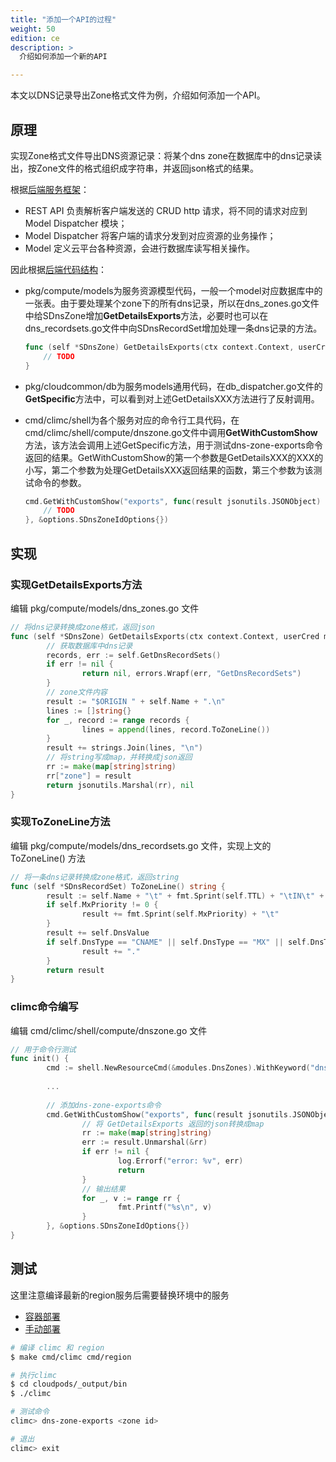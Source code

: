 ```yaml
---
title: "添加一个API的过程"
weight: 50
edition: ce
description: >
  介绍如何添加一个新的API

---
```


本文以DNS记录导出Zone格式文件为例，介绍如何添加一个API。

## 原理

实现Zone格式文件导出DNS资源记录：将某个dns zone在数据库中的dns记录读出，按Zone文件的格式组织成字符串，并返回json格式的结果。

根据[后端服务框架](../../development/framework/#)：

* REST API 负责解析客户端发送的 CRUD http 请求，将不同的请求对应到 Model Dispatcher 模块；
* Model Dispatcher 将客户端的请求分发到对应资源的业务操作；
* Model 定义云平台各种资源，会进行数据库读写相关操作。

因此根据[后端代码结构](../../development/codestruct/)：

* pkg/compute/models为服务资源模型代码，一般一个model对应数据库中的一张表。由于要处理某个zone下的所有dns记录，所以在dns_zones.go文件中给SDnsZone增加**GetDetailsExports**方法，必要时也可以在dns_recordsets.go文件中向SDnsRecordSet增加处理一条dns记录的方法。

  ```go
  func (self *SDnsZone) GetDetailsExports(ctx context.Context, userCred mcclient.TokenCredential, query jsonutils.JSONObject) (jsonutils.JSONObject, error) {
      // TODO
  }
  ```

* pkg/cloudcommon/db为服务models通用代码，在db_dispatcher.go文件的**GetSpecific**方法中，可以看到对上述GetDetailsXXX方法进行了反射调用。

* cmd/climc/shell为各个服务对应的命令行工具代码，在cmd/climc/shell/compute/dnszone.go文件中调用**GetWithCustomShow**方法，该方法会调用上述GetSpecific方法，用于测试dns-zone-exports命令返回的结果。GetWithCustomShow的第一个参数是GetDetailsXXX的XXX的小写，第二个参数为处理GetDetailsXXX返回结果的函数，第三个参数为该测试命令的参数。

  ```go
  cmd.GetWithCustomShow("exports", func(result jsonutils.JSONObject) {
      // TODO	
  }, &options.SDnsZoneIdOptions{})
  ```

## 实现

### 实现GetDetailsExports方法

编辑 pkg/compute/models/dns_zones.go 文件

```go
// 将dns记录转换成zone格式，返回json
func (self *SDnsZone) GetDetailsExports(ctx context.Context, userCred mcclient.TokenCredential, query jsonutils.JSONObject) (jsonutils.JSONObject, error) {
        // 获取数据库中dns记录
        records, err := self.GetDnsRecordSets()
        if err != nil {
                return nil, errors.Wrapf(err, "GetDnsRecordSets")
        }
        // zone文件内容
        result := "$ORIGIN " + self.Name + ".\n"
        lines := []string{}
        for _, record := range records {
                lines = append(lines, record.ToZoneLine())
        }
        result += strings.Join(lines, "\n")
        // 将string写成map，并转换成json返回
        rr := make(map[string]string)
        rr["zone"] = result
        return jsonutils.Marshal(rr), nil
}
```

### 实现ToZoneLine方法

编辑 pkg/compute/models/dns_recordsets.go 文件，实现上文的 ToZoneLine() 方法

```go
// 将一条dns记录转换成zone格式，返回string
func (self *SDnsRecordSet) ToZoneLine() string {
        result := self.Name + "\t" + fmt.Sprint(self.TTL) + "\tIN\t" + self.DnsType + "\t"
        if self.MxPriority != 0 {
                result += fmt.Sprint(self.MxPriority) + "\t"
        }
        result += self.DnsValue
        if self.DnsType == "CNAME" || self.DnsType == "MX" || self.DnsType == "SRV" {
                result += "."
        }
        return result
}
```

### climc命令编写

编辑 cmd/climc/shell/compute/dnszone.go 文件

```go
// 用于命令行测试
func init() {
        cmd := shell.NewResourceCmd(&modules.DnsZones).WithKeyword("dns-zone")
    
        ...
    
        // 添加dns-zone-exports命令
        cmd.GetWithCustomShow("exports", func(result jsonutils.JSONObject) {
                // 将 GetDetailsExports 返回的json转换成map
                rr := make(map[string]string)
                err := result.Unmarshal(&rr)
                if err != nil {
                        log.Errorf("error: %v", err)
                        return
                }
                // 输出结果
                for _, v := range rr {
                        fmt.Printf("%s\n", v)
                }
        }, &options.SDnsZoneIdOptions{})
}
```

## 测试

这里注意编译最新的region服务后需要替换环境中的服务

- [容器部署](../dev-env#docker-镜像编译上传)
- [手动部署](../single_service_dev#计算服务region初始化)

```bash
# 编译 climc 和 region
$ make cmd/climc cmd/region

# 执行climc
$ cd cloudpods/_output/bin
$ ./climc

# 测试命令
climc> dns-zone-exports <zone id>

# 退出
climc> exit
```

